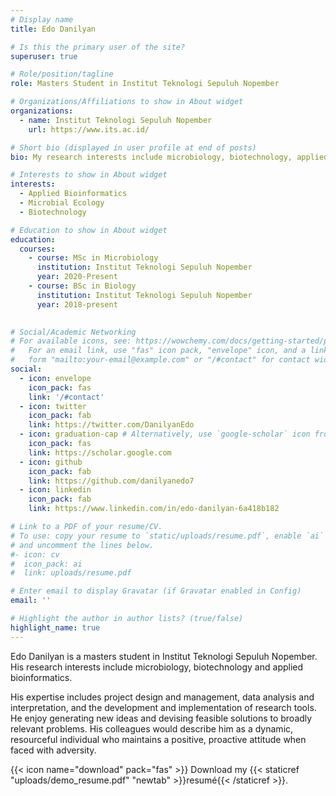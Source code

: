 ```yaml
---
# Display name
title: Edo Danilyan

# Is this the primary user of the site?
superuser: true

# Role/position/tagline
role: Masters Student in Institut Teknologi Sepuluh Nopember

# Organizations/Affiliations to show in About widget
organizations:
  - name: Institut Teknologi Sepuluh Nopember
    url: https://www.its.ac.id/

# Short bio (displayed in user profile at end of posts)
bio: My research interests include microbiology, biotechnology, applied bioinformatics.

# Interests to show in About widget
interests:
  - Applied Bioinformatics
  - Microbial Ecology
  - Biotechnology

# Education to show in About widget
education:
  courses:
    - course: MSc in Microbiology
      institution: Institut Teknologi Sepuluh Nopember
      year: 2020-Present
    - course: BSc in Biology
      institution: Institut Teknologi Sepuluh Nopember
      year: 2018-present
    

# Social/Academic Networking
# For available icons, see: https://wowchemy.com/docs/getting-started/page-builder/#icons
#   For an email link, use "fas" icon pack, "envelope" icon, and a link in the
#   form "mailto:your-email@example.com" or "/#contact" for contact widget.
social:
  - icon: envelope
    icon_pack: fas
    link: '/#contact'
  - icon: twitter
    icon_pack: fab
    link: https://twitter.com/DanilyanEdo
  - icon: graduation-cap # Alternatively, use `google-scholar` icon from `ai` icon pack
    icon_pack: fas
    link: https://scholar.google.com
  - icon: github
    icon_pack: fab
    link: https://github.com/danilyanedo7
  - icon: linkedin
    icon_pack: fab
    link: https://www.linkedin.com/in/edo-danilyan-6a418b182

# Link to a PDF of your resume/CV.
# To use: copy your resume to `static/uploads/resume.pdf`, enable `ai` icons in `params.toml`,
# and uncomment the lines below.
#- icon: cv
#  icon_pack: ai
#  link: uploads/resume.pdf

# Enter email to display Gravatar (if Gravatar enabled in Config)
email: ''

# Highlight the author in author lists? (true/false)
highlight_name: true
---
```


Edo Danilyan is a masters student in Institut Teknologi Sepuluh Nopember. His research interests include microbiology, biotechnology and applied bioinformatics. 

His expertise includes project design and management, data analysis and interpretation, and the development and implementation of research tools. He enjoy generating new ideas and devising feasible solutions to broadly relevant problems. His colleagues would describe him as a dynamic, resourceful individual who maintains a positive, proactive attitude when faced with adversity.

{{< icon name="download" pack="fas" >}} Download my {{< staticref "uploads/demo_resume.pdf" "newtab" >}}resumé{{< /staticref >}}.
